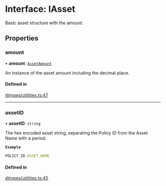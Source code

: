 # Interface: IAsset

Basic asset structure with the amount.

## Properties

### amount

• **amount**: [`AssetAmount`](../classes/AssetAmount.md)

An instance of the asset amount including the decimal place.

#### Defined in

[@types/utilities.ts:47](https://github.com/SundaeSwap-finance/sundae-sdk/blob/4629b39/packages/core/src/@types/utilities.ts#L47)

___

### assetID

• **assetID**: `string`

The hex encoded asset string, separating the Policy ID from the Asset Name with a period.

**`Example`**

```ts
POLICY_ID.ASSET_NAME
```

#### Defined in

[@types/utilities.ts:45](https://github.com/SundaeSwap-finance/sundae-sdk/blob/4629b39/packages/core/src/@types/utilities.ts#L45)
